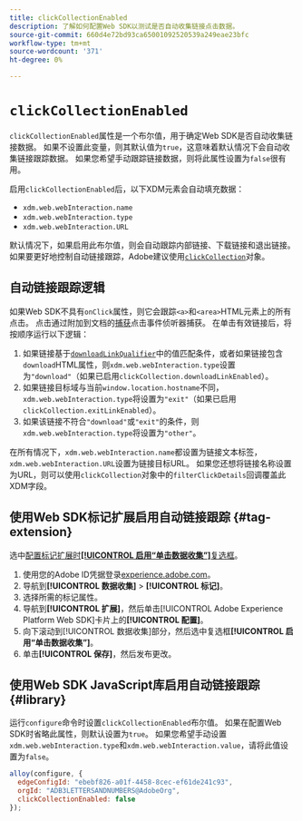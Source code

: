 ```yaml
---
title: clickCollectionEnabled
description: 了解如何配置Web SDK以测试是否自动收集链接点击数据。
source-git-commit: 660d4e72bd93ca65001092520539a249eae23bfc
workflow-type: tm+mt
source-wordcount: '371'
ht-degree: 0%

---
```



# `clickCollectionEnabled`

`clickCollectionEnabled`属性是一个布尔值，用于确定Web SDK是否自动收集链接数据。 如果不设置此变量，则其默认值为`true`，这意味着默认情况下会自动收集链接跟踪数据。 如果您希望手动跟踪链接数据，则将此属性设置为`false`很有用。

启用`clickCollectionEnabled`后，以下XDM元素会自动填充数据：

* `xdm.web.webInteraction.name`
* `xdm.web.webInteraction.type`
* `xdm.web.webInteraction.URL`

默认情况下，如果启用此布尔值，则会自动跟踪内部链接、下载链接和退出链接。 如果要更好地控制自动链接跟踪，Adobe建议使用[`clickCollection`](clickcollection.md)对象。

## 自动链接跟踪逻辑

如果Web SDK不具有`onClick`属性，则它会跟踪`<a>`和`<area>`HTML元素上的所有点击。 点击通过附加到文档的[捕获](https://www.w3.org/TR/uievents/#capture-phase)点击事件侦听器捕获。 在单击有效链接后，将按顺序运行以下逻辑：

1. 如果链接基于[`downloadLinkQualifier`](downloadlinkqualifier.md)中的值匹配条件，或者如果链接包含`download`HTML属性，则`xdm.web.webInteraction.type`设置为`"download"`（如果已启用`clickCollection.downloadLinkEnabled`）。
1. 如果链接目标域与当前`window.location.hostname`不同，`xdm.web.webInteraction.type`将设置为`"exit"`（如果已启用`clickCollection.exitLinkEnabled`）。
1. 如果该链接不符合`"download"`或`"exit"`的条件，则`xdm.web.webInteraction.type`将设置为`"other"`。

在所有情况下，`xdm.web.webInteraction.name`都设置为链接文本标签，`xdm.web.webInteraction.URL`设置为链接目标URL。 如果您还想将链接名称设置为URL，则可以使用`clickCollection`对象中的`filterClickDetails`回调覆盖此XDM字段。

## 使用Web SDK标记扩展启用自动链接跟踪 {#tag-extension}

选中[配置标记扩展时&#x200B;**[!UICONTROL 启用“单击数据收集”]**&#x200B;复选框](/help/tags/extensions/client/web-sdk/web-sdk-extension-configuration.md)。

1. 使用您的Adobe ID凭据登录[experience.adobe.com](https://experience.adobe.com)。
1. 导航到&#x200B;**[!UICONTROL 数据收集]** > **[!UICONTROL 标记]**。
1. 选择所需的标记属性。
1. 导航到&#x200B;**[!UICONTROL 扩展]**，然后单击[!UICONTROL Adobe Experience Platform Web SDK]卡片上的&#x200B;**[!UICONTROL 配置]**。
1. 向下滚动到[!UICONTROL 数据收集]部分，然后选中复选框&#x200B;**[!UICONTROL 启用“单击数据收集”]**。
1. 单击&#x200B;**[!UICONTROL 保存]**，然后发布更改。

## 使用Web SDK JavaScript库启用自动链接跟踪 {#library}

运行`configure`命令时设置`clickCollectionEnabled`布尔值。 如果在配置Web SDK时省略此属性，则默认设置为`true`。 如果您希望手动设置`xdm.web.webInteraction.type`和`xdm.web.webInteraction.value`，请将此值设置为`false`。

```js
alloy(configure, {
  edgeConfigId: "ebebf826-a01f-4458-8cec-ef61de241c93",
  orgId: "ADB3LETTERSANDNUMBERS@AdobeOrg",
  clickCollectionEnabled: false
});
```
